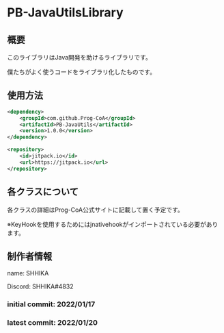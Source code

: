 # PB-JavaUtilsLibrary

## 概要

このライブラリはJava開発を助けるライブラリです。

僕たちがよく使うコードをライブラリ化したものです。

## 使用方法

```xml
<dependency>
    <groupId>com.github.Prog-CoA</groupId>
    <artifactId>PB-JavaUtils</artifactId>
    <version>1.0.0</version>
</dependency>
```

```xml
<repository>
    <id>jitpack.io</id>
    <url>https://jitpack.io</url>
</repository>
```

## 各クラスについて

各クラスの詳細はProg-CoA公式サイトに記載して置く予定です。

※KeyHookを使用するためにはjnativehookがインポートされている必要があります。

## 制作者情報
name: SHHIKA

Discord: SHHIKA#4832


### initial commit: 2022/01/17

### latest commit: 2022/01/20
